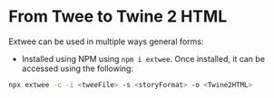 # From Twee to Twine 2 HTML

Extwee can be used in multiple ways general forms:

- Installed using NPM using `npm i extwee`. Once installed, it can be accessed using the following:

```bash
npx extwee -c -i <tweeFile> -s <storyFormat> -o <Twine2HTML>
```
